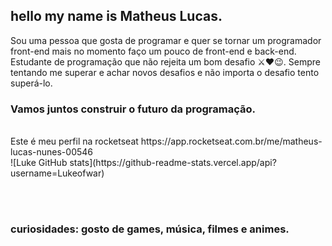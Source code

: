 ## hello my name is Matheus Lucas.

Sou uma pessoa que gosta de programar e quer se tornar um programador front-end 
mais no momento faço um pouco de front-end e back-end.
<br/>
Estudante de programação que não rejeita um bom desafio ⚔❤😉.
Sempre tentando me superar e achar novos desafios e não importa o desafio tento superá-lo.

### Vamos juntos construir o futuro da programação.
<br/>
Este é meu perfil na rocketseat https://app.rocketseat.com.br/me/matheus-lucas-nunes-00546



<br/>
 ![Luke GitHub stats](https://github-readme-stats.vercel.app/api?username=Lukeofwar)

<br/><br/>
### curiosidades: gosto de games, música, filmes e animes.





